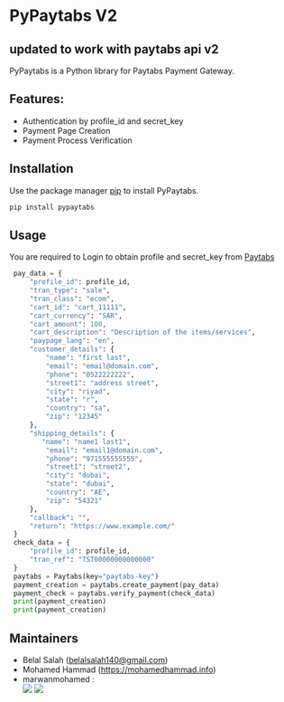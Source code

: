 # PyPaytabs V2
## updated to work with paytabs api v2
PyPaytabs is a Python library for Paytabs Payment Gateway.

Features:
---------

-  Authentication by profile_id and secret_key
-  Payment Page Creation
-  Payment Process Verification

## Installation

Use the package manager [pip](https://pip.pypa.io/en/stable/) to install PyPaytabs.

```bash
pip install pypaytabs
```

## Usage
You are required to Login to obtain profile and secret_key from [Paytabs](https://www.paytabs.com/en/)

```python
 pay_data = {
     "profile_id": profile_id,
     "tran_type": "sale",
     "tran_class": "ecom",
     "cart_id": "cart_11111",
     "cart_currency": "SAR",
     "cart_amount": 100,
     "cart_description": "Description of the items/services",
     "paypage_lang": "en",
     "customer_details": {
         "name": "first last",
         "email": "email@domain.com",
         "phone": "0522222222",
         "street1": "address street",
         "city": "riyad",
         "state": "r",
         "country": "sa",
         "zip": "12345"
     },
     "shipping_details": {
        "name": "name1 last1",
         "email": "email1@domain.com",
         "phone": "971555555555",
         "street1": "street2",
         "city": "dubai",
         "state": "dubai",
         "country": "AE",
         "zip": "54321"
     },
     "callback": "",
     "return": "https://www.example.com/"
 }
 check_data = {
     "profile_id": profile_id,
     "tran_ref": "TST00000000000000"
 }
 paytabs = Paytabs(key="paytabs-key")
 payment_creation = paytabs.create_payment(pay_data)
 payment_check = paytabs.verify_payment(check_data)
 print(payment_creation)
 print(payment_creation)
```

## Maintainers
- Belal Salah (belalsalah140@gmail.com)
- Mohamed Hammad (https://mohamedhammad.info)
- marwanmohamed :  
    <a href="https://www.linkedin.com/in/marwan6569/"><img src="https://img.shields.io/badge/linkedin-%230077B5.svg?&style=for-the-badge&logo=linkedin&logoColor=white" /></a> <a href="https://www.facebook.com/marwanmo7amed8"><img src="https://img.shields.io/badge/Facebook-1877F2?style=for-the-badge&logo=facebook&logoColor=white" /></a>
